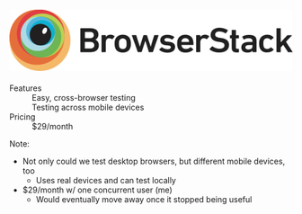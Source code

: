 #### [![Browserstack](resources/browserstack.png)](https://www.browserstack.com/)

<dl>
    <dt>Features</dt>
    <dd class="fragment" data-fragment-index="0">Easy, cross-browser testing</dd>
    <dd class="fragment" data-fragment-index="1">Testing across mobile devices</dd>
    <dt class="fragment" data-fragment-index="2">Pricing</dt>
    <dd class="fragment" data-fragment-index="2">$29/month</dd>
</dl>

Note:

* Not only could we test desktop browsers, but different mobile devices, too
    - Uses real devices and can test locally
* $29/month w/ one concurrent user (me)
    - Would eventually move away once it stopped being useful
